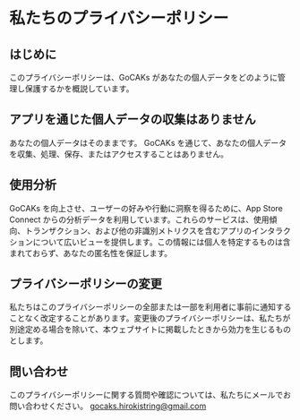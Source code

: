 # 私たちのプライバシーポリシー

## はじめに

このプライバシーポリシーは、GoCAKs があなたの個人データをどのように管理し保護するかを概説しています。

## アプリを通じた個人データの収集はありません

あなたの個人データはそのままです。 GoCAKs を通じて、あなたの個人データを収集、処理、保存、またはアクセスすることはありません。

## 使用分析

GoCAKs を向上させ、ユーザーの好みや行動に洞察を得るために、App Store Connect からの分析データを利用しています。これらのサービスは、使用傾向、トランザクション、および他の非識別メトリクスを含むアプリのインタラクションについて広いビューを提供します。この情報には個人を特定するものは含まれておらず、あなたの匿名性を保証します。

## プライバシーポリシーの変更

私たちはこのプライバシーポリシーの全部または一部を利用者に事前に通知することなく改定することがあります。変更後のプライバシーポリシーは、私たちが別途定める場合を除いて、本ウェブサイトに掲載したときから効力を生じるものとします。

## 問い合わせ

このプライバシーポリシーに関する質問や確認については、私たちにメールでお問い合わせください。
gocaks.hirokistring@gmail.com
